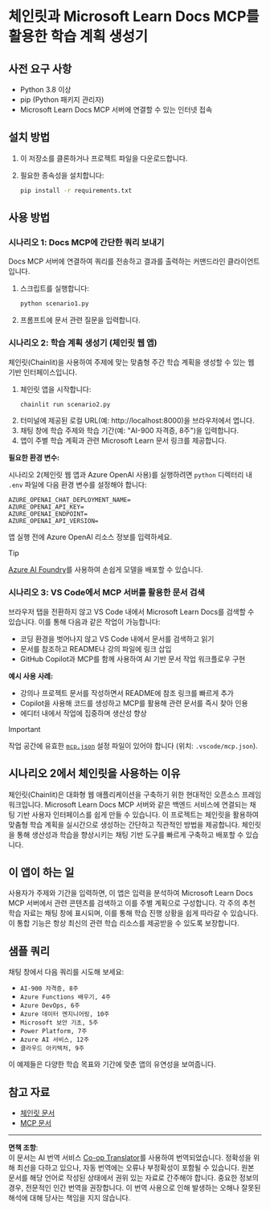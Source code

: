 <!--
CO_OP_TRANSLATOR_METADATA:
{
  "original_hash": "6ef6015d29b95f1cab97fb88a045a991",
  "translation_date": "2025-09-05T10:33:45+00:00",
  "source_file": "09-CaseStudy/docs-mcp/solution/python/README.md",
  "language_code": "ko"
}
-->
# 체인릿과 Microsoft Learn Docs MCP를 활용한 학습 계획 생성기

## 사전 요구 사항

- Python 3.8 이상
- pip (Python 패키지 관리자)
- Microsoft Learn Docs MCP 서버에 연결할 수 있는 인터넷 접속

## 설치 방법

1. 이 저장소를 클론하거나 프로젝트 파일을 다운로드합니다.
2. 필요한 종속성을 설치합니다:

   ```bash
   pip install -r requirements.txt
   ```

## 사용 방법

### 시나리오 1: Docs MCP에 간단한 쿼리 보내기
Docs MCP 서버에 연결하여 쿼리를 전송하고 결과를 출력하는 커맨드라인 클라이언트입니다.

1. 스크립트를 실행합니다:
   ```bash
   python scenario1.py
   ```
2. 프롬프트에 문서 관련 질문을 입력합니다.

### 시나리오 2: 학습 계획 생성기 (체인릿 웹 앱)
체인릿(Chainlit)을 사용하여 주제에 맞는 맞춤형 주간 학습 계획을 생성할 수 있는 웹 기반 인터페이스입니다.

1. 체인릿 앱을 시작합니다:
   ```bash
   chainlit run scenario2.py
   ```
2. 터미널에 제공된 로컬 URL(예: http://localhost:8000)을 브라우저에서 엽니다.
3. 채팅 창에 학습 주제와 학습 기간(예: "AI-900 자격증, 8주")을 입력합니다.
4. 앱이 주별 학습 계획과 관련 Microsoft Learn 문서 링크를 제공합니다.

**필요한 환경 변수:**

시나리오 2(체인릿 웹 앱과 Azure OpenAI 사용)를 실행하려면 `python` 디렉터리 내 `.env` 파일에 다음 환경 변수를 설정해야 합니다:

```
AZURE_OPENAI_CHAT_DEPLOYMENT_NAME=
AZURE_OPENAI_API_KEY=
AZURE_OPENAI_ENDPOINT=
AZURE_OPENAI_API_VERSION=
```

앱 실행 전에 Azure OpenAI 리소스 정보를 입력하세요.

> [!TIP]
> [Azure AI Foundry](https://ai.azure.com/)를 사용하여 손쉽게 모델을 배포할 수 있습니다.

### 시나리오 3: VS Code에서 MCP 서버를 활용한 문서 검색

브라우저 탭을 전환하지 않고 VS Code 내에서 Microsoft Learn Docs를 검색할 수 있습니다. 이를 통해 다음과 같은 작업이 가능합니다:
- 코딩 환경을 벗어나지 않고 VS Code 내에서 문서를 검색하고 읽기
- 문서를 참조하고 README나 강의 파일에 링크 삽입
- GitHub Copilot과 MCP를 함께 사용하여 AI 기반 문서 작업 워크플로우 구현

**예시 사용 사례:**
- 강의나 프로젝트 문서를 작성하면서 README에 참조 링크를 빠르게 추가
- Copilot을 사용해 코드를 생성하고 MCP를 활용해 관련 문서를 즉시 찾아 인용
- 에디터 내에서 작업에 집중하며 생산성 향상

> [!IMPORTANT]
> 작업 공간에 유효한 [`mcp.json`](../../../../../../09-CaseStudy/docs-mcp/solution/scenario3/mcp.json) 설정 파일이 있어야 합니다 (위치: `.vscode/mcp.json`).

## 시나리오 2에서 체인릿을 사용하는 이유

체인릿(Chainlit)은 대화형 웹 애플리케이션을 구축하기 위한 현대적인 오픈소스 프레임워크입니다. Microsoft Learn Docs MCP 서버와 같은 백엔드 서비스에 연결되는 채팅 기반 사용자 인터페이스를 쉽게 만들 수 있습니다. 이 프로젝트는 체인릿을 활용하여 맞춤형 학습 계획을 실시간으로 생성하는 간단하고 직관적인 방법을 제공합니다. 체인릿을 통해 생산성과 학습을 향상시키는 채팅 기반 도구를 빠르게 구축하고 배포할 수 있습니다.

## 이 앱이 하는 일

사용자가 주제와 기간을 입력하면, 이 앱은 입력을 분석하여 Microsoft Learn Docs MCP 서버에서 관련 콘텐츠를 검색하고 이를 주별 계획으로 구성합니다. 각 주의 추천 학습 자료는 채팅 창에 표시되며, 이를 통해 학습 진행 상황을 쉽게 따라갈 수 있습니다. 이 통합 기능은 항상 최신의 관련 학습 리소스를 제공받을 수 있도록 보장합니다.

## 샘플 쿼리

채팅 창에서 다음 쿼리를 시도해 보세요:

- `AI-900 자격증, 8주`
- `Azure Functions 배우기, 4주`
- `Azure DevOps, 6주`
- `Azure 데이터 엔지니어링, 10주`
- `Microsoft 보안 기초, 5주`
- `Power Platform, 7주`
- `Azure AI 서비스, 12주`
- `클라우드 아키텍처, 9주`

이 예제들은 다양한 학습 목표와 기간에 맞춘 앱의 유연성을 보여줍니다.

## 참고 자료

- [체인릿 문서](https://docs.chainlit.io/)
- [MCP 문서](https://github.com/MicrosoftDocs/mcp)

---

**면책 조항**:  
이 문서는 AI 번역 서비스 [Co-op Translator](https://github.com/Azure/co-op-translator)를 사용하여 번역되었습니다. 정확성을 위해 최선을 다하고 있으나, 자동 번역에는 오류나 부정확성이 포함될 수 있습니다. 원본 문서를 해당 언어로 작성된 상태에서 권위 있는 자료로 간주해야 합니다. 중요한 정보의 경우, 전문적인 인간 번역을 권장합니다. 이 번역 사용으로 인해 발생하는 오해나 잘못된 해석에 대해 당사는 책임을 지지 않습니다.  